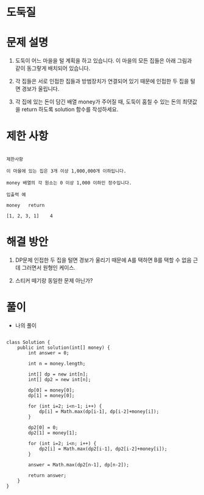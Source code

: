 # 도둑질

# 문제 설명

1. 도둑이 어느 마을을 털 계획을 하고 있습니다. 이 마을의 모든 집들은 아래 그림과 같이 동그랗게 배치되어 있습니다.

2. 각 집들은 서로 인접한 집들과 방범장치가 연결되어 있기 때문에 인접한 두 집을 털면 경보가 울립니다.

3. 각 집에 있는 돈이 담긴 배열 money가 주어질 때, 도둑이 훔칠 수 있는 돈의 최댓값을 return 하도록 solution 함수를 작성하세요.

# 제한 사항

```

제한사항

이 마을에 있는 집은 3개 이상 1,000,000개 이하입니다.

money 배열의 각 원소는 0 이상 1,000 이하인 정수입니다.

입출력 예

money	return

[1, 2, 3, 1]	4

```

# 해결 방안

1. DP문제 인접한 두 집을 털면 경보가 울리기 때문에 A를 택하면 B를 택할 수 없음 근데 그러면서 원형인 케이스.

2. 스티커 떼기랑 동일한 문제 아닌가?

# 풀이

- 나의 풀이

```

class Solution {
    public int solution(int[] money) {
        int answer = 0;
        
        int n = money.length;
        
        int[] dp = new int[n];
        int[] dp2 = new int[n];
        
        dp[0] = money[0];
        dp[1] = money[0];
        
        for (int i=2; i<n-1; i++) {
            dp[i] = Math.max(dp[i-1], dp[i-2]+money[i]);
        }
        
        dp2[0] = 0;
        dp2[1] = money[1];
        
        for (int i=2; i<n; i++) {
            dp2[i] = Math.max(dp2[i-1], dp2[i-2]+money[i]);
        }
        
        answer = Math.max(dp2[n-1], dp[n-2]);
        
        return answer;
    }
}

```